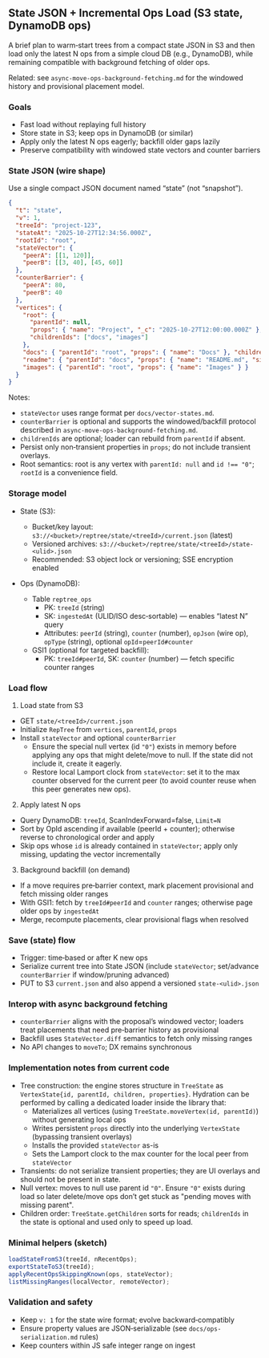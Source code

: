 ## State JSON + Incremental Ops Load (S3 state, DynamoDB ops)

A brief plan to warm‑start trees from a compact state JSON in S3 and then load only the latest N ops from a simple cloud DB (e.g., DynamoDB), while remaining compatible with background fetching of older ops.

Related: see `async-move-ops-background-fetching.md` for the windowed history and provisional placement model.

### Goals
- Fast load without replaying full history
- Store state in S3; keep ops in DynamoDB (or similar)
- Apply only the latest N ops eagerly; backfill older gaps lazily
- Preserve compatibility with windowed state vectors and counter barriers

### State JSON (wire shape)

Use a single compact JSON document named “state” (not “snapshot”).

```json
{
  "t": "state",
  "v": 1,
  "treeId": "project-123",
  "stateAt": "2025-10-27T12:34:56.000Z",
  "rootId": "root",
  "stateVector": {
    "peerA": [[1, 120]],
    "peerB": [[3, 40], [45, 60]]
  },
  "counterBarrier": {
    "peerA": 80,
    "peerB": 40
  },
  "vertices": {
    "root": {
      "parentId": null,
      "props": { "name": "Project", "_c": "2025-10-27T12:00:00.000Z" },
      "childrenIds": ["docs", "images"]
    },
    "docs": { "parentId": "root", "props": { "name": "Docs" }, "childrenIds": ["readme"] },
    "readme": { "parentId": "docs", "props": { "name": "README.md", "size": 2048 } },
    "images": { "parentId": "root", "props": { "name": "Images" } }
  }
}
```

Notes:
- `stateVector` uses range format per `docs/vector-states.md`.
- `counterBarrier` is optional and supports the windowed/backfill protocol described in `async-move-ops-background-fetching.md`.
- `childrenIds` are optional; loader can rebuild from `parentId` if absent.
- Persist only non‑transient properties in `props`; do not include transient overlays.
- Root semantics: root is any vertex with `parentId: null` and `id !== "0"`; `rootId` is a convenience field.

### Storage model

- State (S3):
  - Bucket/key layout: `s3://<bucket>/reptree/state/<treeId>/current.json` (latest)
  - Versioned archives: `s3://<bucket>/reptree/state/<treeId>/state-<ulid>.json`
  - Recommended: S3 object lock or versioning; SSE encryption enabled

- Ops (DynamoDB):
  - Table `reptree_ops`
    - PK: `treeId` (string)
    - SK: `ingestedAt` (ULID/ISO desc‑sortable) — enables “latest N” query
    - Attributes: `peerId` (string), `counter` (number), `opJson` (wire op), `opType` (string), optional `opId`=`peerId#counter`
  - GSI1 (optional for targeted backfill):
    - PK: `treeId#peerId`, SK: `counter` (number) — fetch specific counter ranges

### Load flow

1) Load state from S3
- GET `state/<treeId>/current.json`
- Initialize `RepTree` from `vertices`, `parentId`, `props`
- Install `stateVector` and optional `counterBarrier`
  - Ensure the special null vertex (id `"0"`) exists in memory before applying any ops that might delete/move to null. If the state did not include it, create it eagerly.
  - Restore local Lamport clock from `stateVector`: set it to the max counter observed for the current peer (to avoid counter reuse when this peer generates new ops).

2) Apply latest N ops
- Query DynamoDB: `treeId`, ScanIndexForward=false, `Limit=N`
- Sort by OpId ascending if available (peerId + counter); otherwise reverse to chronological order and apply
- Skip ops whose `id` is already contained in `stateVector`; apply only missing, updating the vector incrementally

3) Background backfill (on demand)
- If a move requires pre‑barrier context, mark placement provisional and fetch missing older ranges
- With GSI1: fetch by `treeId#peerId` and `counter` ranges; otherwise page older ops by `ingestedAt`
- Merge, recompute placements, clear provisional flags when resolved

### Save (state) flow

- Trigger: time‑based or after K new ops
- Serialize current tree into State JSON (include `stateVector`; set/advance `counterBarrier` if window/pruning advanced)
- PUT to S3 `current.json` and also append a versioned `state-<ulid>.json`

### Interop with async background fetching

- `counterBarrier` aligns with the proposal’s windowed vector; loaders treat placements that need pre‑barrier history as provisional
- Backfill uses `StateVector.diff` semantics to fetch only missing ranges
- No API changes to `moveTo`; DX remains synchronous

### Implementation notes from current code

- Tree construction: the engine stores structure in `TreeState` as `VertexState{id, parentId, children, properties}`. Hydration can be performed by calling a dedicated loader inside the library that:
  - Materializes all vertices (using `TreeState.moveVertex(id, parentId)`) without generating local ops
  - Writes persistent `props` directly into the underlying `VertexState` (bypassing transient overlays)
  - Installs the provided `stateVector` as-is
  - Sets the Lamport clock to the max counter for the local peer from `stateVector`
- Transients: do not serialize transient properties; they are UI overlays and should not be present in state.
- Null vertex: moves to null use parent id `"0"`. Ensure `"0"` exists during load so later delete/move ops don’t get stuck as "pending moves with missing parent".
- Children order: `TreeState.getChildren` sorts for reads; `childrenIds` in the state is optional and used only to speed up load.

### Minimal helpers (sketch)

```ts
loadStateFromS3(treeId, nRecentOps);
exportStateToS3(treeId);
applyRecentOpsSkippingKnown(ops, stateVector);
listMissingRanges(localVector, remoteVector);
```

### Validation and safety
- Keep `v: 1` for the state wire format; evolve backward‑compatibly
- Ensure property values are JSON‑serializable (see `docs/ops-serialization.md` rules)
- Keep counters within JS safe integer range on ingest
